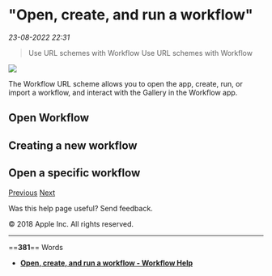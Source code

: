 # "Open, create, and run a workflow"

*23-08-2022 22:31* 

> Use URL schemes with Workflow
Use URL schemes with Workflow

![](https://help.apple.com/workflow/en.lproj/GlobalArt/AppIconDefault_Workflow.png)

The Workflow URL scheme allows you to open the app, create, run, or import a workflow, and interact with the Gallery in the Workflow app.

## Open Workflow

## Creating a new workflow

## Open a specific workflow

[Previous](https://help.apple.com/workflow/#/apd621a1ad7a) [Next](https://help.apple.com/workflow/#/apd624386f42)

Was this help page useful? Send feedback.

© 2018 Apple Inc. All rights reserved.
***

==**381**== Words

- **[Open, create, and run a workflow - Workflow Help](https://help.apple.com/workflow/#/apda283236d7)**